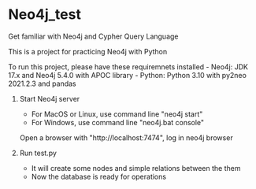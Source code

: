 # Neo4j_test

Get familiar with Neo4j and Cypher Query Language

This is a project for practicing Neo4j with Python

To run this project, please have these requiremnets installed
    - Neo4j: JDK 17.x and Neo4j 5.4.0 with APOC library
    - Python: Python 3.10 with py2neo 2021.2.3 and pandas


1. Start Neo4j server
    - For MacOS or Linux, use command line "neo4j start"
    - For Windows, use command line "neo4j.bat console"
    
    Open a browser with "http://localhost:7474", log in neo4j browser

2. Run test.py
    - It will create some nodes and simple relations between the them
    - Now the database is ready for operations
